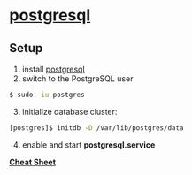 # [postgresql](https://wiki.archlinux.org/title/PostgreSQL)

## Setup
1. install [postgresql](https://archlinux.org/packages/extra/x86_64/postgresql/)
2. switch to the PostgreSQL user 
```bash
$ sudo -iu postgres
```
3. initialize database cluster:
```bash
[postgres]$ initdb -D /var/lib/postgres/data
```
4. enable and start **postgresql.service**

[**Cheat Sheet**](https://quickref.me/postgres)

